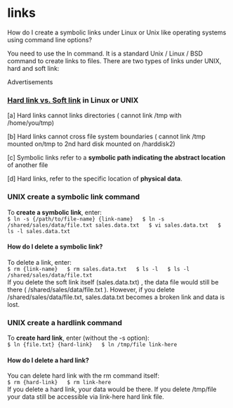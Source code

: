 # links

How do I create a symbolic links under Linux or Unix like operating systems using command line options?  
  
You need to use the ln command. It is a standard Unix / Linux / BSD command to create links to files. There are two types of links under UNIX, hard and soft link:

Advertisements  


### [Hard link vs. Soft link](https://www.cyberciti.biz/tips/understanding-unixlinux-symbolic-soft-and-hard-links.html) in Linux or UNIX

\[a\] Hard links cannot links directories \( cannot link /tmp with /home/you/tmp\)

\[b\] Hard links cannot cross file system boundaries \( cannot link /tmp mounted on/tmp to 2nd hard disk mounted on /harddisk2\)

\[c\] Symbolic links refer to a **symbolic path indicating the abstract location** of another file

\[d\] Hard links, refer to the specific location of **physical data**.

### UNIX create a symbolic link command

To **create a symbolic link**, enter:  
`$ ln -s {/path/to/file-name} {link-name}  
$ ln -s /shared/sales/data/file.txt sales.data.txt  
$ vi sales.data.txt  
$ ls -l sales.data.txt`

#### How do I delete a symbolic link?

To delete a link, enter:  
`$ rm {link-name}  
$ rm sales.data.txt  
$ ls -l  
$ ls -l /shared/sales/data/file.txt`  
If you delete the soft link itself \(sales.data.txt\) , the data file would still be there \( /shared/sales/data/file.txt \). However, if you delete /shared/sales/data/file.txt, sales.data.txt becomes a broken link and data is lost.

### UNIX create a hardlink command

To **create hard link**, enter \(without the -s option\):  
`$ ln {file.txt} {hard-link}  
$ ln /tmp/file link-here`

#### How do I delete a hard link?

You can delete hard link with the rm command itself:  
`$ rm {hard-link}  
$ rm link-here`  
If you delete a hard link, your data would be there. If you delete /tmp/file your data still be accessible via link-here hard link file.

